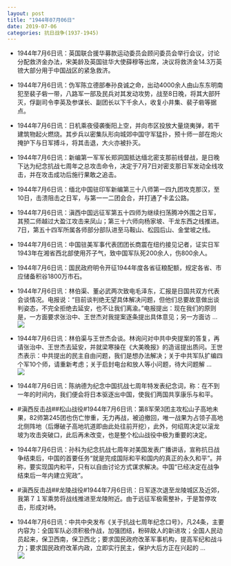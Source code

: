 ```yaml
---
layout: post
title: "1944年07月06日"
date: 2019-07-06
categories: 抗日战争(1937-1945)
---
```


<meta name="referrer" content="no-referrer" />

- 1944年7月6日讯：英国联合援华募款运动委员会顾问委员会举行会议，讨论分配救济金办法，宋美龄及英国驻华大使薛穆等出席，决议将救济金14.3万英镑大部分用于中国战区的紧急救济。 

- 1944年7月6日讯：伪军陈立德部奉孙良诚之命，出动4000余人由山东东明南犯至裴子砦一带，八路军一部及民兵对其发动攻势，战至8日晚，将其大部歼灭，俘副司令李英及参谋长、副团长以下千余人，收复小井集、裴子砦等据点。 

- 1944年7月6日讯：日机乘夜侵袭衡阳上空，并向市区投放大量烧夷弹，若干建筑物起火燃烧。其步兵以密集队形向城郊中国守军猛扑，预十师一部在炮火掩护下与日军搏斗，将其击退，大火亦被扑灭。 

- 1944年7月6日讯：新编第一军军长郑洞国抵达缅北密支那前线督战，是日晚下达为纪念抗战七周年之总攻击命令，决定于7月7日对密支那日军发动全线攻击，并在攻击成功后施行果敢之追击。 

- 1944年7月6日讯：缅北中国驻印军新编第三十八师第一四九团攻克那汉，至10日，击溃阻击之日军，与第一一二团会合，并打通了卡孟公路。 

- 1944年7月6日讯：滇西中国远征军第五十四师为继续扫荡腾冲外围之日军，其预二师越过大盈江攻击来凤山；第三十六师向杨家坡、干龙东西之线推进。7日，第五十四军所属各师部分部队进至马鞍山、松园后山、金堂坡之线。 

- 1944年7月6日讯：中国驻美军事代表团团长商震在纽约接见记者，证实日军1943年在湘省西北部使用芥子气，致中国军队死200余人，伤800余人。 

- 1944年7月6日讯：国民政府明令开征1944年度各省征粮配额，规定各省、市应储备积谷1800万市石。 

- 1944年7月6日讯：林伯渠、董必武两次致电毛泽东，汇报是日国共双方代表会谈情况。电报说：“目前谈判绝无望具体解决问题，但他们总要故意做出谈判姿态，不完全拒绝去延安，也不让我们离渝。”电报提出：现在我们的原则是，一方面要求张治中、王世杰对我提案逐条提出具体意见；另一方面访 ... <br/><img src="https://wx4.sinaimg.cn/large/aca367d8ly1g4py6yfkaoj20c809zt8r.jpg" />

- 1944年7月6日讯：林伯渠与王世杰会谈。林询问对中共中央提案的答复，再请张治中、王世杰去延安，并就梁寒操在《大美晚报》的造谣提出质问。王世杰表示：中共提出的民主自由问题，我们是想办法解决；关于中共军队扩编四个军10个师，请重新考虑；关于启封电台和放人等小问题，待大问题解 ... <br/><img src="https://wx2.sinaimg.cn/large/aca367d8ly1g4pwg7766jj20c809z3yk.jpg" />

- 1944年7月6日讯：陈纳德为纪念中国抗战七周年特发表纪念词，称：在不到一年的时间内，我们便会将日本驱逐出中国，使我们两国共享康乐与和平。 

- #滇西反击战##松山战役#1944年7月6日讯：第8军荣3团主攻松山子高地未果，82师第245团也伤亡惨重，无力再战，被迫撤回，唯一战果为占领子高地北侧阵地（后爆破子高地坑道即由此处往前开挖），此外，何绍周决定以滚龙坡为攻击突破口，此后再未改变，也是整个松山战役中极为重要的决定。 

- 1944年7月6日讯：孙科为纪念抗战七周年对美国发表广播讲话，宣称抗日战争结束后，中国的首要任务“就是完成国际和平和国内的真正的永久和平”。并称，要实现国内和平，只有以自由讨论方式谋求解决。中国“已经决定在战争结束后一年内建立宪政”。 

- #滇西反击战##龙陵战役#1944年7月6日讯：日军逐次退至龙陵城区及近郊，我第７１军乘势将战线推进至龙陵附近。由于远征军极需整补，于是暂停攻击，形成对峙。 

- 1944年7月6日讯：中共中央发布《关于抗战七周年纪念口号》，凡24条，主要内容为：全国军队必须积极作战，加强团结，粉碎敌人的新进攻；全国人民动员起来，保卫西南，保卫西北；要求国民政府改革军事机构，提高军纪和战斗力；要求国民政府改革内政，立即实行民主，保护大后方正在兴起的 ... <br/><img src="https://wx1.sinaimg.cn/large/aca367d8ly1g4pr8h9r74j20c8090aa3.jpg" />

